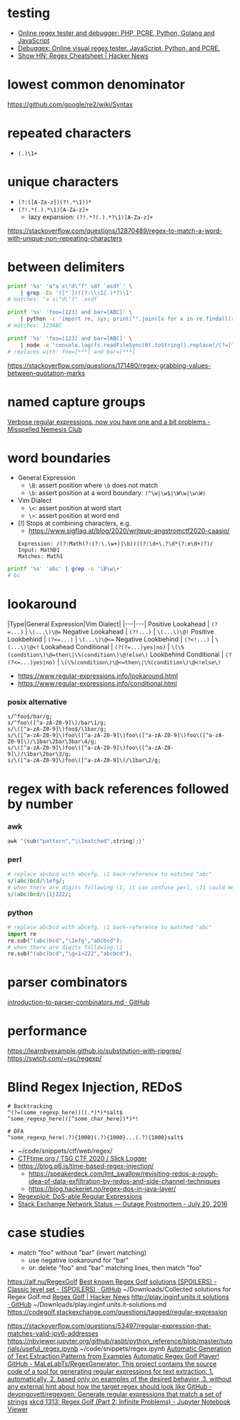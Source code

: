 # testing

- [Online regex tester and debugger: PHP, PCRE, Python, Golang and JavaScript](https://regex101.com)
- [Debuggex: Online visual regex tester. JavaScript, Python, and PCRE.](https://www.debuggex.com/r/h3WCCQv-ek1K5VTJ)
- [Show HN: Regex Cheatsheet | Hacker News](https://news.ycombinator.com/item?id=22200584)

# lowest common denominator

https://github.com/google/re2/wiki/Syntax

# repeated characters

- `(.)\1+`

# unique characters

- `(?:([A-Za-z])(?!.*\1))*`
- `(?!.*(.).*\1)[A-Za-z]+`
    - lazy expansion: `(?!.*?(.).*?\1)[A-Za-z]+`

https://stackoverflow.com/questions/12870489/regex-to-match-a-word-with-unique-non-repeating-characters

# between delimiters

```bash
printf '%s' 'a"a`s\"d\"f" sdf `asdf`' \
    | grep -Eo '(["`])((?:\\\1|.)*?)\1'
# matches: "a`s\"d\"f" `asdf`

printf '%s' 'foo=[123] and bar=[ABC]' \
    | python -c 'import re, sys; print("".join([x for x in re.findall(r"(?=[^\[]+\]).", str(sys.stdin.buffer.read()))]))'
# matches: 123ABC

printf '%s' 'foo=[123] and bar=[ABC]' \
    | node -e 'console.log(fs.readFileSync(0).toString().replace(/(?=[^\[]+\])./g, "*"))'
# replaces with: foo=[***] and bar=[***]
```

https://stackoverflow.com/questions/171480/regex-grabbing-values-between-quotation-marks

# named capture groups

[Verbose regular expressions, now you have one and a bit problems \- Misspelled Nemesis Club](https://moreati.org.uk/blog/2020/06/30/verbose-regular-expressions.html)

# word boundaries

- General Expression
    - `\B`: assert position where `\b` does not match
    - `\b`: assert position at a word boundary: `(^\w|\w$|\W\w|\w\W)`
- Vim Dialect
    - `\<`: assert position at word start
    - `\>`: assert position at word end
- [!] Stops at combining characters, e.g.
    - https://www.sigflag.at/blog/2020/writeup-angstromctf2020-caasio/
    ```
    Expression: /(?:Math(?:(?:\.\w+)|\b))|(?:\d+\.?\d*(?:e\d+)?)/
    Input: MathÐ1
    Matches: Math1
    ```

```bash
printf '%s' 'abc' | grep -o '\B\w\+'
# bc
```

# lookaround

|Type|General Expression|Vim Dialect|
|---|---|
Positive Lookahead | `(?=...)` | `\(...\)\@=`
Negative Lookahead | `(?!...)` | `\(...\)\@!`
Positive Lookbehind | `(?<=...)` | `\(...\)\@<=`
Negative Lookbehind | `(?<!...)` | `\(...\)\@<!`
Lookahead Conditional | `(?(?=...)yes|no)` | `\(\%(condition\)\@=then\|\%(condition\)\@!else\)`
Lookbehind Conditional | `(?(?<=...)yes|no)` | `\(\%(condition\)\@<=then\|\%(condition\)\@<!else\)`

- https://www.regular-expressions.info/lookaround.html
- https://www.regular-expressions.info/conditional.html

### posix alternative

```
s/^foo$/bar/g;
s/^foo\([^a-zA-Z0-9]\)/bar\1/g;
s/\([^a-zA-Z0-9]\)foo$/\1bar/g;
s/\([^a-zA-Z0-9]\)foo\([^a-zA-Z0-9]\)foo\([^a-zA-Z0-9]\)foo\([^a-zA-Z0-9]\)/\1bar\2bar\3bar\4/g;
s/\([^a-zA-Z0-9]\)foo\([^a-zA-Z0-9]\)foo\([^a-zA-Z0-9]\)/\1bar\2bar\3/g;
s/\([^a-zA-Z0-9]\)foo\([^a-zA-Z0-9]\)/\1bar\2/g;
```

# regex with back references followed by number

### awk

```awk
awk '{sub("pattern","\\1matched",string);}'
```

### perl

```perl
# replace abcbcd with abcefg, \1 back-reference to matched "abc"
s/(abc)bcd/\1efg/; 
# when there are digits following \1, it can confuse perl, \11 could mean 11th matched group
s/(abc)bcd/\{1}222/;
```

### python

```python
# replace abcbcd with abcefg, \1 back-reference to matched "abc"
import re
re.sub("(abc)bcd","\1efg","abcbcd");
# when there are digits following \1
re.sub("(abc)bcd","\g<1>222","abcbcd");
```

# parser combinators

[introduction\-to\-parser\-combinators\.md · GitHub](https://gist.github.com/yelouafi/556e5159e869952335e01f6b473c4ec1)

# performance

https://learnbyexample.github.io/substitution-with-ripgrep/
https://swtch.com/~rsc/regexp/

# Blind Regex Injection, REDoS

```
# Backtracking
^(?=(some_regexp_here))((.*)*)*salt$
^some_regexp_here(([^some_char_here])*)*!

# DFA
^some_regexp_here(.?){1000}(.?){1000}...(.?){1000}salt$
```

- ~/code/snippets/ctf/web/regex/
- [CTFtime\.org / TSG CTF 2020 / Slick Logger](https://ctftime.org/task/12273)
- https://blog.p6.is/time-based-regex-injection/
    - https://speakerdeck.com/lmt_swallow/revisiting-redos-a-rough-idea-of-data-exfiltration-by-redos-and-side-channel-techniques
    - https://blog.hackeriet.no/regex-dos-in-java-layer/
- [Regexploit: DoS-able Regular Expressions](https://blog.doyensec.com/2021/03/11/regexploit.html)
- [Stack Exchange Network Status — Outage Postmortem \- July 20, 2016](https://stackstatus.net/post/147710624694/outage-postmortem-july-20-2016)

# case studies

- match "foo" without "bar" (invert matching)
    - use negative lookaround for "bar"
    - or: delete "foo" and "bar" matching lines, then match "foo"

https://alf.nu/RegexGolf
    [Best known Regex Golf solutions \(SPOILERS\) \- Classic level set \- \(SPOILERS\) · GitHub](https://gist.github.com/Davidebyzero/9221685)
        ~/Downloads/Collected solutions for Regex Golf.md
    [Regex Golf | Hacker News](https://news.ycombinator.com/item?id=6941231)
[http://play\.inginf\.units\.it solutions · GitHub](https://gist.github.com/pavi2410/d7a6b038ff7d1386ea9dbf3bb5aa6b48)
    ~/Downloads/play.inginf.units.it-solutions.md
https://codegolf.stackexchange.com/questions/tagged/regular-expression

https://stackoverflow.com/questions/53497/regular-expression-that-matches-valid-ipv6-addresses
    https://nbviewer.jupyter.org/github/rasbt/python_reference/blob/master/tutorials/useful_regex.ipynb
        ~/code/snippets/regex.ipynb
[Automatic Generation of Text Extraction Patterns from Examples](http://regex.inginf.units.it/)
    [Automatic Regex Golf Player!](http://regex.inginf.units.it/golf/)
[GitHub \- MaLeLabTs/RegexGenerator: This project contains the source code of a tool for generating regular expressions for text extraction:  1\. automatically, 2\. based only on examples of the desired behavior, 3\. without any external hint about how the target regex should look like](https://github.com/MaLeLabTs/RegexGenerator)
[GitHub \- devongovett/regexgen: Generate regular expressions that match a set of strings](https://github.com/devongovett/regexgen)
[xkcd 1313: Regex Golf (Part 2: Infinite Problems) \- Jupyter Notebook Viewer](https://nbviewer.jupyter.org/url/norvig.com/ipython/xkcd1313-part2.ipynb)
